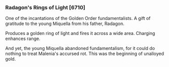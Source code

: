 ### Radagon's Rings of Light [6710]

One of the incantations of the Golden Order fundamentalists. A gift of gratitude to the young Miquella from his father, Radagon.

Produces a golden ring of light and fires it across a wide area. Charging enhances range.

And yet, the young Miquella abandoned fundamentalism, for it could do nothing to treat Malenia's accursed rot. This was the beginning of unalloyed gold.